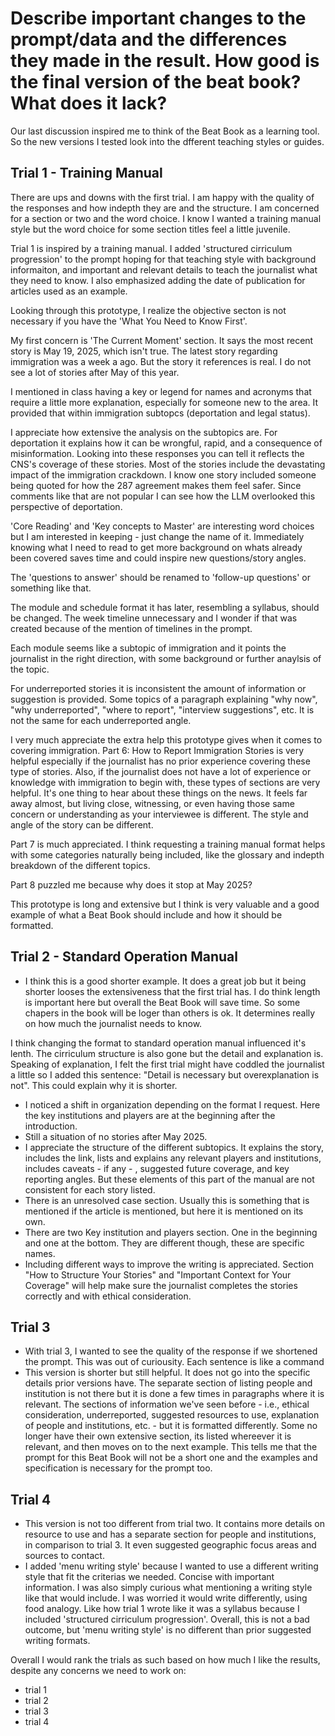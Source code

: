 # Describe important changes to the prompt/data and the differences they made in the result. How good is the final version of the beat book? What does it lack?

Our last discussion inspired me to think of the Beat Book as a learning tool. So the new versions I tested look into the dfferent teaching styles or guides. 


## Trial 1 - Training Manual
There are ups and downs with the first trial. I am happy with the quality of the responses and how indepth they are and the structure. I am concerned for a section or two and the word choice. I know I wanted a training manual style but the word choice for some section titles feel a little juvenile.

Trial 1 is inspired by a training manual. I added  'structured cirriculum progression' to the prompt hoping for that teaching style with background informaiton, and important and relevant details to teach the journalist what they need to know. I also emphasized adding the date of publication for articles used as an example. 

Looking through this prototype, I realize the objective secton is not necessary if you have the 'What You Need to Know First'. 

My first concern is 'The Current Moment' section. It says the most recent story is May 19, 2025, which isn't true. The latest story regarding immigration was a week a ago. But the story it references is real. I do not see a lot of stories after May of this year.

I mentioned in class having a key or legend for names and acronyms that require a little more explanation, especially for someone new to the area. It provided that within immigration subtopcs (deportation and legal status). 

I appreciate how extensive the analysis on the subtopics are. For deportation it explains how it can be wrongful, rapid, and a consequence of misinformation. Looking into these responses you can tell it reflects the CNS's coverage of these stories. Most of the stories include the devastating impact of the immigration crackdown. I know one story included someone being quoted for how the 287 agreement makes them feel safer. Since comments like that are not popular I can see how the LLM overlooked this perspective of deportation.

'Core Reading' and 'Key concepts to Master' are interesting word choices but I am interested in keeping - just change the name of it. Immediately knowing what I need to read to get more background on whats already been covered saves time and could inspire new questions/story angles.

The 'questions to answer' should be renamed to 'follow-up questions' or something like that. 

The module and schedule format it has later, resembling a syllabus, should be changed. The week timeline unnecessary and I wonder if that was created because of the mention of timelines in the prompt. 

Each module seems like a subtopic of immigration and it points the journalist in the right direction, with some background or further anaylsis of the topic. 

For underreported stories it is inconsistent the amount of information or suggestion is provided. Some topics of a paragraph explaining "why now", "why underreported", "where to report", "interview suggestions", etc. It is not the same for each underreported angle.

I very much appreciate the extra help this prototype gives when it comes to covering immigration. Part 6: How to Report Immigration Stories is very helpful especially if the journalist has no prior experience covering these type of stories. Also, if the journalist does not have a lot of experience or knowledge with immigration to begin with, these types of sections are very helpful. It's one thing to hear about these things on the news. It feels far away almost, but living close, witnessing, or even having those same concern or understanding as your interviewee is different. The style and angle of the story can be different. 

Part 7 is much appreciated. I think requesting a training manual format helps with some categories naturally being included, like the glossary and indepth breakdown of the different topics.

Part 8 puzzled me because why does it stop at May 2025?

This prototype is long and extensive but I think is very valuable and a good example of what a Beat Book should include and how it should be formatted.


## Trial 2 - Standard Operation Manual
- I think this is a good shorter example. It does a great job but it being shorter looses the extensiveness that the first trial has. I do think length is important here but overall the Beat Book will save time. So some chapers in the book will be loger than others is ok. It determines really on how much the journalist needs to know. 

I think changing the format to standard operation manual influenced it's lenth. The cirriculum structure is also gone but the detail and explanation is. Speaking of explanation, I felt the first trial might have coddled the journalist a little so I added this sentence: "Detail is necessary but overexplanation is not". This could explain why it is shorter.

- I noticed a shift in organization depending on the format I request. Here the key institutions and players are at the beginning after the introduction.
- Still a situation of no stories after May 2025.
- I appreciate the structure of the different subtopics. It explains the story, includes the link, lists and explains any relevant players and institutions, includes caveats - if any - , suggested future coverage, and key reporting angles. But these elements of this part of the manual are not consistent for each story listed. 
- There is an unresolved case section. Usually this is something that is mentioned if the article is mentioned, but here it is mentioned on its own. 
- There are two Key institution and players section. One in the beginning and one at the bottom. They are different though, these are specific names. 
- Including different ways to improve the writing is appreciated. Section "How to Structure Your Stories" and "Important Context for Your Coverage" will help make sure the journalist completes the stories correctly and with ethical consideration.

## Trial 3
- With trial 3, I wanted to see the quality of the response if we shortened the prompt. This was out of curiousity. Each sentence is like a command
- This version is shorter but still helpful. It does not go into the specific details prior versions have. The separate section of listing people and institution is not there but it is done a few times in paragraphs where it is relevant. The sections of information we've seen before - i.e., ethical consideration, underreported, suggested resources to use, explanation of people and institutions, etc. - but it is formatted differently. Some no longer have their own extensive section, its listed whereever it is relevant, and then moves on to the next example. This tells me that the prompt for this Beat Book will not be a short one and the examples and specification is necessary for the prompt too. 

## Trial 4 
- This version is not too different from trial two. It contains more details on resource to use and has a separate section for people and institutions, in comparison to trial 3. It even suggested geographic focus areas and sources to contact. 
- I added 'menu writing style' because I wanted to use a different writing style that fit the criterias we needed. Concise with important information. I was also simply curious what mentioning a writing style like that would include. I was worried it would write differently, using food analogy. Like how trial 1 wrote like it was a syllabus because I included 'structured cirriculum progression'. Overall, this is not a bad outcome, but 'menu writing style' is no different than prior suggested writing formats. 


Overall I would rank the trials as such based on how much I like the results, despite any concerns we need to work on:
- trial 1
- trial 2 
- trial 3
- trial 4 